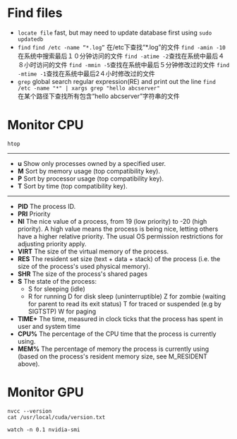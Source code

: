 # Find files
* `locate file` 
fast, but may need to update database first using `sudo updatedb`
* `find`
`find /etc -name “*.log”`  在/etc下查找“*.log”的文件
`find -amin -10`在系统中搜索最后１０分钟访问的文件
`find -atime -2`查找在系统中最后４８小时访问的文件
`find -mmin -5`查找在系统中最后５分钟修改过的文件
`find -mtime -1`查找在系统中最后2４小时修改过的文件
* `grep` global search regular expression(RE) and print out the line
`find /etc -name "*" | xargs grep "hello abcserver"`  
在某个路径下查找所有包含“hello abcserver”字符串的文件

# Monitor CPU
```
htop
```
---
* **u**    Show only processes owned by a specified user.
* **M**    Sort by memory usage (top compatibility key).
* **P**    Sort by processor usage (top compatibility key).
* **T**    Sort by time (top compatibility key).
---

* **PID**  The process ID.
* **PRI** Priority
* **NI** The  nice  value  of  a process, from 19 (low priority) to -20 (high priority). A high value means the process is being nice, letting others have a higher relative priority. The usual OS permission restrictions for adjusting priority apply.
* **VIRT** The size of the virtual memory of the process.
* **RES** The  resident  set  size  (text  +  data + stack) of the process (i.e. the size of the process's used physical memory).
* **SHR** The size of the process's shared pages
* **S** The state of the process:
    * S for sleeping (idle)
    * R for running
               D for disk sleep (uninterruptible)
               Z for zombie (waiting for parent to read its exit status)
               T for traced or suspended (e.g by SIGTSTP)
               W for paging
* **TIME+** The  time,  measured in clock ticks that the process has spent in user and system time
* **CPU%** The percentage of the CPU time that the process is currently using.
* **MEM%** The percentage of memory the process is currently using (based on the process's resident memory size, see M_RESIDENT above).

# Monitor GPU
```
nvcc --version 
cat /usr/local/cuda/version.txt 
```
```
watch -n 0.1 nvidia-smi
```